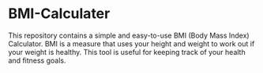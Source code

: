 # BMI-Calculater
This repository contains a simple and easy-to-use BMI (Body Mass Index) Calculator. BMI is a measure that uses your height and weight to work out if your weight is healthy. This tool is useful for keeping track of your health and fitness goals.
